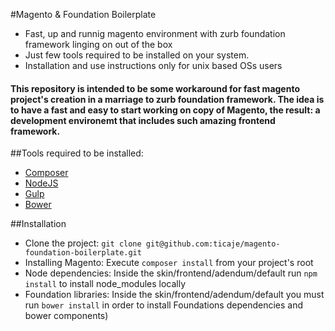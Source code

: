 #Magento & Foundation Boilerplate
 - Fast, up and runnig magento environment with zurb foundation framework linging on out of the box
 - Just few tools required to be installed on your system.
 - Installation and use instructions only for unix based OSs users


#### This repository is intended to be some workaround for fast magento project's creation in a marriage to zurb foundation framework. The idea is to have a fast and easy to start working on copy of Magento, the result: a development environemt that includes such amazing frontend framework.

 
##Tools required to be installed:
 - [Composer](https://getcomposer.org/) 
 - [NodeJS](http://nodejs.org/) 
 - [Gulp](https://github.com/gulpjs/gulp) 
 - [Bower](http://bower.io/) 

##Installation
 - Clone the project: `git clone git@github.com:ticaje/magento-foundation-boilerplate.git`
 - Installing Magento: Execute `composer install` from your project's root
 - Node dependencies: Inside the skin/frontend/adendum/default run `npm install` to install node_modules locally
 - Foundation libraries: Inside the skin/frontend/adendum/default you must run `bower install` in order to install Foundations dependencies and bower components)

